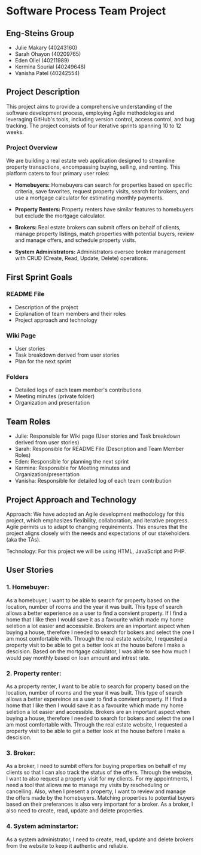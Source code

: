 # Software Process Team Project

## Eng-Steins Group

- Julie Makary (40243160)
- Sarah Ohayon (40209765)
- Eden Oliel (40211989)
- Kermina Sourial (40249648)
- Vanisha Patel (40242554)

## Project Description

This project aims to provide a comprehensive understanding of the software development process, employing Agile methodologies and leveraging GitHub's tools, including version control, access control, and bug tracking. The project consists of four iterative sprints spanning 10 to 12 weeks.

### Project Overview

We are building a real estate web application designed to streamline property transactions, encompassing buying, selling, and renting. This platform caters to four primary user roles:

- **Homebuyers:** Homebuyers can search for properties based on specific criteria, save favorites, request property visits, search for brokers, and use a mortgage calculator for estimating monthly payments.

- **Property Renters:** Property renters have similar features to homebuyers but exclude the mortgage calculator.

- **Brokers:** Real estate brokers can submit offers on behalf of clients, manage property listings, match properties with potential buyers, review and manage offers, and schedule property visits.

- **System Administrators:** Administrators oversee broker management with CRUD (Create, Read, Update, Delete) operations.

## First Sprint Goals

### README File

- Description of the project
- Explanation of team members and their roles
- Project approach and technology 


### Wiki Page

- User stories
- Task breakdown derived from user stories
- Plan for the next sprint

### Folders

- Detailed logs of each team member's contributions
- Meeting minutes (private folder)
- Organization and presentation

## Team Roles

- Julie: Responsible for Wiki page (User stories and Task breakdown derived from user stories)
- Sarah: Responsible for README File (Description and Team Member Roles)
- Eden: Responsible for planning the next sprint
- Kermina: Responsible for Meeting minutes and Organization/presentation
- Vanisha: Responsible for detailed log of each team contribution
 
## Project Approach and Technology

Approach: We have adopted an Agile development methodology for this project, which emphasizes flexibility, collaboration, and iterative progress. Agile permits us to adapt to changing requirements. This ensures that the project aligns closely with the needs and expectations of our stakeholders (aka the TAs).

Technology: For this project we will be using HTML, JavaScript and PHP.

## User Stories
### 1. Homebuyer:

As a homebuyer, I want to be able to search for property based on the location, number of rooms and the year it was built. This type of search allows a better experience as a user to find a convient property. If I find a home that I like then I would save it as a favourite which made my home seletion a lot easier and accessible. Brokers are an important aspect when buying a house, therefore I needed to search for bokers and select the one I am most comfortable with. Through the real estate website, I requested a property visit to be able to get a better look at the house before I make a descision. Based on the mortgage calculator, I was able to see how much I would pay monthly based on loan amount and intrest rate.     
 
### 2. Property renter:

As a property renter, I want to be able to search for property based on the location, number of rooms and the year it was built. This type of search allows a better expereince as a user to find a convient property. If I find a home that I like then I would save it as a favourite which made my home seletion a lot easier and accessible. Brokers are an important aspect when buying a house, therefore I needed to search for bokers and select the one I am most comfortable with. Through the real estate website, I requested a property visit to be able to get a better look at the house before I make a descision.

   
### 3. Broker:

As a broker, I need to sumbit offers for buying properties on behalf of my clients so that I can also track the status of the offers. Through the website, I want to also request a property visit for my clients. For my appointments, I need a tool that allows me to manage my visits by rescheduling or cancelling. Also, when I present a property, I want to review and manage the offers made by the homebuyers. Matching properties to potential buyers based on their preferances is also very important for a broker. As a broker, I also need to create, read, update and delete properties.  

  
### 4. System adminstartor:

As a system administrator, I need to create, read, update and delete brokers from the website to keep it authentic and reliable.



